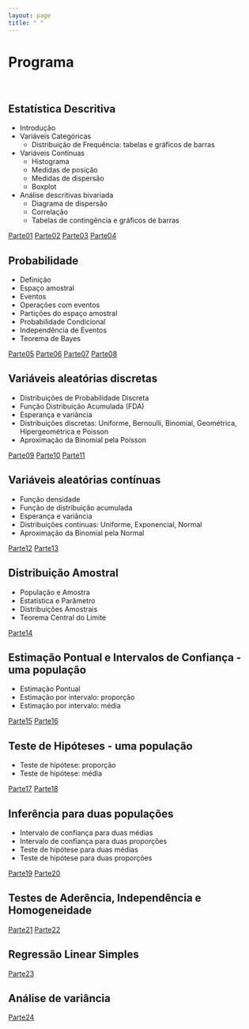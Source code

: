 ```yaml
---
layout: page
title: " "
---
```


# Programa

<br/>

## Estatística Descritiva

* Introdução
* Variáveis Categóricas
  + Distribuição de Frequência: tabelas e gráficos de barras
* Variáveis Contínuas
  + Histograma
  + Medidas de posição
  + Medidas de dispersão
  + Boxplot
* Análise descritivas bivariada
  + Diagrama de dispersão
  + Correlação
  + Tabelas de contingência e gráficos de barras

[Parte01](../aulas/slides/parte01/parte01.html) 
[Parte02](../aulas/slides/parte02/parte02.html) 
[Parte03](../aulas/slides/parte03/parte03.html) 
[Parte04](../aulas/slides/parte04/parte04.html)


## Probabilidade

* Definição
* Espaço amostral
* Eventos
* Operações com eventos
* Partições do espaço amostral
* Probabilidade Condicional
* Independência de Eventos
* Teorema de Bayes 

[Parte05](../aulas/slides/parte05/parte05.html)
[Parte06](../aulas/slides/parte06/parte06.html)
[Parte07](../aulas/slides/parte07/parte07.html)
[Parte08](../aulas/slides/parte08/parte08.html)



## Variáveis aleatórias discretas
* Distribuições de Probabilidade Discreta
* Função Distribuição Acumulada (FDA)
* Esperança e variância
* Distribuições discretas: Uniforme, Bernoulli, Binomial, Geométrica, Hipergeométrica e Poisson
* Aproximação da Binomial pela Poisson

[Parte09](../aulas/slides/parte09/parte09.html)
[Parte10](../aulas/slides/parte10/parte10.html)
[Parte11](../aulas/slides/parte11/parte11.html)


## Variáveis aleatórias contínuas
* Função densidade
* Função de distribuição acumulada
* Esperança e variância
* Distribuições contínuas: Uniforme, Exponencial, Normal
* Aproximação da Binomial pela Normal

[Parte12](../aulas/slides/parte12/parte12.html)
[Parte13](../aulas/slides/parte13/parte13.html)

## Distribuição Amostral
* População e Amostra
* Estatística e Parâmetro
* Distribuições Amostrais
* Teorema Central do Limite

[Parte14](../aulas/slides/parte14/parte14.html)

## Estimação Pontual e Intervalos de Confiança - uma população
* Estimação Pontual
* Estimação por intervalo: proporção
* Estimação por intervalo: média

[Parte15](../aulas/slides/parte15/parte15.html)
[Parte16](../aulas/slides/parte16/parte16.html)

## Teste de Hipóteses - uma população
* Teste de hipótese: proporção
* Teste de hipótese: média

[Parte17](../aulas/slides/parte17/parte17.html)
[Parte18](../aulas/slides/parte18/parte18.html)

## Inferência para duas populações
* Intervalo de confiança para duas médias
* Intervalo de confiança para duas proporções
* Teste de hipótese para duas médias
* Teste de hipótese para duas proporções

[Parte19](../aulas/slides/parte19/parte19.html)
[Parte20](../aulas/slides/parte20/parte20.html)

## Testes de Aderência, Independência e Homogeneidade

[Parte21](../aulas/slides/parte21/parte21.html) 
[Parte22](../aulas/slides/parte22/parte22.html)

## Regressão Linear Simples

[Parte23](../aulas/slides/parte23/parte23.html) 

## Análise de variância

 [Parte24](../aulas/slides/parte24/parte24.html) 
